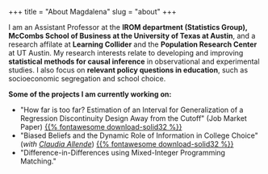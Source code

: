+++
title = "About Magdalena"
slug = "about"
+++

I am an Assistant Professor at the **IROM department (Statistics Group), McCombs School of Business at the University of Texas at Austin**, and a research affilate at **Learning Collider** and the **Population Research Center** at UT Austin. My research interests relate to developing and improving **statistical methods for causal inference** in observational and experimental studies. I also focus on **relevant policy questions in education**, such as socioeconomic segregation and school choice.

**Some of the projects I am currently working on:**

* "How far is too far? Estimation of an Interval for Generalization of a Regression Discontinuity Design Away from the Cutoff" (Job Market Paper) [{{% fontawesome download-solid32 %}}](/files/sub/MBennett_GRD.pdf)
* "Biased Beliefs and the Dynamic Role of Information in College Choice" (*with [Claudia Allende](https://www.claudiaallendesc.com/)*) [{{% fontawesome download-solid32 %}}](https://www.magdalenabennett.com/abstracts/#chile-rct/)
* "Difference-in-Differences using Mixed-Integer Programming Matching."
